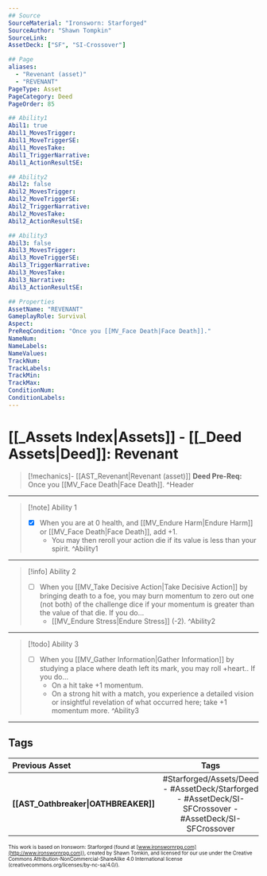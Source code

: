 ```yaml
---
## Source
SourceMaterial: "Ironsworn: Starforged"
SourceAuthor: "Shawn Tompkin"
SourceLink: 
AssetDeck: ["SF", "SI-Crossover"]

## Page
aliases:
  - "Revenant (asset)"
  - "REVENANT"
PageType: Asset
PageCategory: Deed
PageOrder: 85

## Ability1
Abil1: true
Abil1_MovesTrigger:
Abil1_MoveTriggerSE:
Abil1_MovesTake:
Abil1_TriggerNarrative:
Abil1_ActionResultSE:

## Ability2
Abil2: false
Abil2_MovesTrigger:
Abil2_MoveTriggerSE:
Abil2_TriggerNarrative:
Abil2_MovesTake:
Abil2_ActionResultSE:

## Ability3
Abil3: false
Abil3_MovesTrigger:
Abil3_MoveTriggerSE:
Abil3_TriggerNarrative:
Abil3_MovesTake:
Abil3_Narrative:
Abil3_ActionResultSE:

## Properties
AssetName: "REVENANT"
GameplayRole: Survival
Aspect:
PreReqCondition: "Once you [[MV_Face Death|Face Death]]."
NameNum:
NameLabels:
NameValues:
TrackNum:
TrackLabels:
TrackMin:
TrackMax:
ConditionNum:
ConditionLabels:
---
```

# [[_Assets Index|Assets]] - [[_Deed Assets|Deed]]: Revenant
> [!mechanics]- [[AST_Revenant|Revenant (asset)]]
> **Deed Pre-Req:** Once you [[MV_Face Death|Face Death]]. ^Header
___
> [!note] Ability 1
> - [x] When you are at 0 health, and [[MV_Endure Harm|Endure Harm]] or [[MV_Face Death|Face Death]], add +1. 
> 	- You may then reroll your action die if its value is less than your spirit. ^Ability1
___
> [!info] Ability 2
> - [ ] When you [[MV_Take Decisive Action|Take Decisive Action]] by bringing death to a foe, you may burn momentum to zero out one (not both) of the challenge dice if your momentum is greater than the value of that die. If you do...
> 	- [[MV_Endure Stress|Endure Stress]] (-2). ^Ability2
___
> [!todo] Ability 3
> - [ ] When you [[MV_Gather Information|Gather Information]] by studying a place where death left its mark, you may roll +heart.. If you do...
> 	- On a hit take +1 momentum.
> 	- On a strong hit with a match, you experience a detailed vision or insightful revelation of what occurred here; take +1 momentum more. ^Ability3
___

## Tags
| Previous Asset | Tags | Next Asset |
| :--- | :---: | ---: |
| **[[AST_Oathbreaker\|OATHBREAKER]]** | #Starforged/Assets/Deed - #AssetDeck/Starforged - #AssetDeck/SI-SFCrossover - #AssetDeck/SI-SFCrossover | **[[AST_Survivor\|SURVIVOR]]** |

<font size=-2>This work is based on Ironsworn: Starforged (found at [www.ironswornrpg.com](http://www.ironswornrpg.com)), created by Shawn Tomkin, and licensed for our use under the Creative Commons Attribution-NonCommercial-ShareAlike 4.0 International license  (creativecommons.org/licenses/by-nc-sa/4.0/).</font>